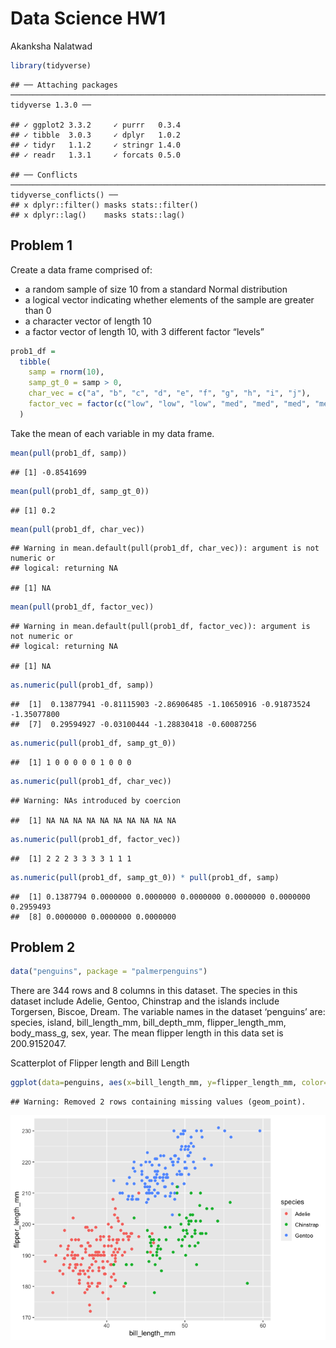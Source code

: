 Data Science HW1
================
Akanksha Nalatwad

``` r
library(tidyverse)
```

    ## ── Attaching packages ──────────────────────────────────────────────────────────────────────────── tidyverse 1.3.0 ──

    ## ✓ ggplot2 3.3.2     ✓ purrr   0.3.4
    ## ✓ tibble  3.0.3     ✓ dplyr   1.0.2
    ## ✓ tidyr   1.1.2     ✓ stringr 1.4.0
    ## ✓ readr   1.3.1     ✓ forcats 0.5.0

    ## ── Conflicts ─────────────────────────────────────────────────────────────────────────────── tidyverse_conflicts() ──
    ## x dplyr::filter() masks stats::filter()
    ## x dplyr::lag()    masks stats::lag()

## Problem 1

Create a data frame comprised of:

  - a random sample of size 10 from a standard Normal distribution
  - a logical vector indicating whether elements of the sample are
    greater than 0
  - a character vector of length 10
  - a factor vector of length 10, with 3 different factor “levels”

<!-- end list -->

``` r
prob1_df = 
  tibble(
    samp = rnorm(10),
    samp_gt_0 = samp > 0,
    char_vec = c("a", "b", "c", "d", "e", "f", "g", "h", "i", "j"),
    factor_vec = factor(c("low", "low", "low", "med", "med", "med", "med", "high", "high", "high"))
  )
```

Take the mean of each variable in my data frame.

``` r
mean(pull(prob1_df, samp))
```

    ## [1] -0.8541699

``` r
mean(pull(prob1_df, samp_gt_0))
```

    ## [1] 0.2

``` r
mean(pull(prob1_df, char_vec))
```

    ## Warning in mean.default(pull(prob1_df, char_vec)): argument is not numeric or
    ## logical: returning NA

    ## [1] NA

``` r
mean(pull(prob1_df, factor_vec))
```

    ## Warning in mean.default(pull(prob1_df, factor_vec)): argument is not numeric or
    ## logical: returning NA

    ## [1] NA

``` r
as.numeric(pull(prob1_df, samp))
```

    ##  [1]  0.13877941 -0.81115903 -2.86906485 -1.10650916 -0.91873524 -1.35077800
    ##  [7]  0.29594927 -0.03100444 -1.28830418 -0.60087256

``` r
as.numeric(pull(prob1_df, samp_gt_0))
```

    ##  [1] 1 0 0 0 0 0 1 0 0 0

``` r
as.numeric(pull(prob1_df, char_vec))
```

    ## Warning: NAs introduced by coercion

    ##  [1] NA NA NA NA NA NA NA NA NA NA

``` r
as.numeric(pull(prob1_df, factor_vec))
```

    ##  [1] 2 2 2 3 3 3 3 1 1 1

``` r
as.numeric(pull(prob1_df, samp_gt_0)) * pull(prob1_df, samp)
```

    ##  [1] 0.1387794 0.0000000 0.0000000 0.0000000 0.0000000 0.0000000 0.2959493
    ##  [8] 0.0000000 0.0000000 0.0000000

## Problem 2

``` r
data("penguins", package = "palmerpenguins")
```

There are 344 rows and 8 columns in this dataset. The species in this
dataset include Adelie, Gentoo, Chinstrap and the islands include
Torgersen, Biscoe, Dream. The variable names in the dataset ‘penguins’
are: species, island, bill\_length\_mm, bill\_depth\_mm,
flipper\_length\_mm, body\_mass\_g, sex, year. The mean flipper length
in this data set is 200.9152047.

Scatterplot of Flipper length and Bill Length

``` r
ggplot(data=penguins, aes(x=bill_length_mm, y=flipper_length_mm, color=species))+geom_point()
```

    ## Warning: Removed 2 rows containing missing values (geom_point).

![](Homework1_files/figure-gfm/unnamed-chunk-4-1.png)<!-- -->

